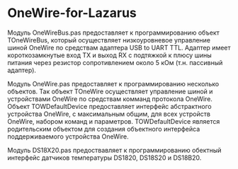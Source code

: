 # OneWire-for-Lazarus
<p>Модуль OneWireBus.pas предоставляет к программированию объект TOneWireBus, который осуществляет низкоуровневое управление шиной OneWire по средствам адаптера USB to UART TTL. Адаптер имеет короткозамкнутые вход TX и выход RX с подтяжкой к плюсу шины питания через резистор сопротивлением около 5 кОм (т.н. пассивный адаптер).</p>
<p>Модуль OneWire.pas предоставляет к программированию несколько объектов. Так объект TOneWire осуществляет управление шиной и устройствами OneWire по средствам комманд протокола OneWire. 
 <br>Объект TOWDefaultDevice предоставляет интерфейс абстрактного устройства OneWire, с максимальным общим, для всех устройств OneWire, набором команд и параметров. TOWDefaultDevice является родительским объектом для создания объектного интерфейса поддерживаемого устройства OneWire.</p>
 <p>Модуль DS18X20.pas предоствавляет к программированию обектный интерфейс датчиков температуры DS1820, DS18S20 и DS18B20.</p>
